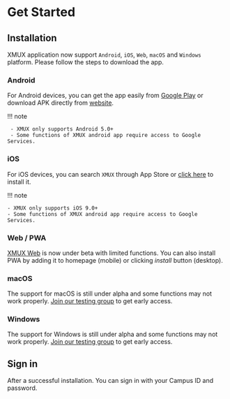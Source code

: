 # Get Started

## Installation

XMUX application now support `Android`, `iOS`, `Web`, `macOS` and `Windows` platform. Please follow the steps to download the app.

### Android

For Android devices, you can get the app easily from [Google Play](https://play.google.com/store/apps/details?id=org.ctbeta.xmux.xmux) or download APK directly from [website](https://xmux.xdea.io).

!!! note

     - XMUX only supports Android 5.0+
     - Some functions of XMUX android app require access to Google Services.

### iOS

For iOS devices, you can search `XMUX` through App Store or [click here](https://itunes.apple.com/my/app/xmux/id1366324008) to install it.

!!! note

    - XMUX only supports iOS 9.0+
    - Some functions of XMUX android app require access to Google Services.

### Web / PWA

[XMUX Web](https://app.xmux.xdea.io) is now under beta with limited functions. You can also install PWA by adding it to homepage (mobile) or clicking *install* button (desktop).

### macOS

The support for macOS is still under alpha and some functions may not work properly. [Join our testing group](https://shang.qq.com/wpa/qunwpa?idkey=f07eb500a50900e4b475abc17ceeda9fb648cd7a57110a2710e14cbe6601ec2f) to get early access.

### Windows

The support for Windows is still under alpha and some functions may not work properly. [Join our testing group](https://shang.qq.com/wpa/qunwpa?idkey=f07eb500a50900e4b475abc17ceeda9fb648cd7a57110a2710e14cbe6601ec2f) to get early access.

## Sign in

After a successful installation. You can sign in with your Campus ID and password.